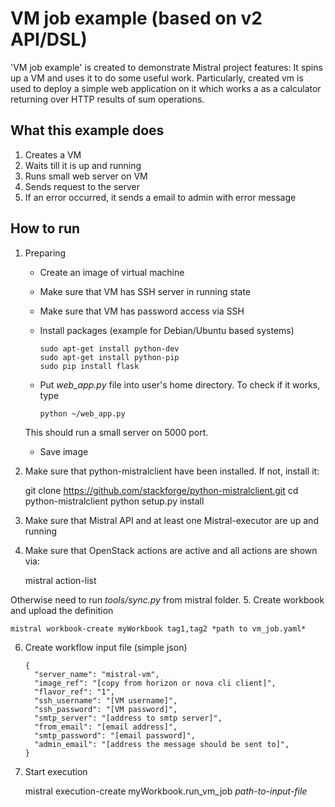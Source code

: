 VM job example (based on v2 API/DSL)
========================================

'VM job example' is created to demonstrate Mistral project features:
It spins up a VM and uses it to do some useful work. Particularly, created vm
is used to deploy a simple web application on it which works a as a calculator
returning over HTTP results of sum operations.

What this example does
--------------------

1. Creates a VM
2. Waits till it is up and running
3. Runs small web server on VM
4. Sends request to the server
5. If an error occurred, it sends a email to admin with error message

How to run
----------

1. Preparing

    * Create an image of virtual machine
    * Make sure that VM has SSH server in running state
    * Make sure that VM has password access via SSH
    * Install packages (example for Debian/Ubuntu based systems)

          sudo apt-get install python-dev
          sudo apt-get install python-pip
          sudo pip install flask

    * Put *web_app.py* file into user's home directory. To check if it works, type

          python ~/web_app.py

     This should run a small server on 5000 port.

    * Save image

2. Make sure that python-mistralclient have been installed. If not, install it:

    git clone https://github.com/stackforge/python-mistralclient.git
    cd  python-mistralclient
    python setup.py install

3. Make sure that Mistral API and at least one Mistral-executor are up and running
4. Make sure that OpenStack actions are active and all actions are shown via:

    mistral action-list

Otherwise need to run *tools/sync.py* from mistral folder.
5. Create workbook and upload the definition

    mistral workbook-create myWorkbook tag1,tag2 *path to vm_job.yaml*

6. Create workflow input file (simple json)

       {
         "server_name": "mistral-vm",
         "image_ref": "[copy from horizon or nova cli client]",
         "flavor_ref": "1",
         "ssh_username": "[VM username]",
         "ssh_password": "[VM password]",
         "smtp_server": "[address to smtp server]",
         "from_email": "[email address]",
         "smtp_password": "[email password]",
         "admin_email": "[address the message should be sent to]",
       }

7. Start execution

    mistral execution-create myWorkbook.run_vm_job *path-to-input-file*

